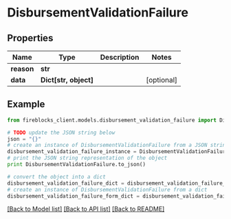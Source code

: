 # DisbursementValidationFailure


## Properties

Name | Type | Description | Notes
------------ | ------------- | ------------- | -------------
**reason** | **str** |  | 
**data** | **Dict[str, object]** |  | [optional] 

## Example

```python
from fireblocks_client.models.disbursement_validation_failure import DisbursementValidationFailure

# TODO update the JSON string below
json = "{}"
# create an instance of DisbursementValidationFailure from a JSON string
disbursement_validation_failure_instance = DisbursementValidationFailure.from_json(json)
# print the JSON string representation of the object
print DisbursementValidationFailure.to_json()

# convert the object into a dict
disbursement_validation_failure_dict = disbursement_validation_failure_instance.to_dict()
# create an instance of DisbursementValidationFailure from a dict
disbursement_validation_failure_form_dict = disbursement_validation_failure.from_dict(disbursement_validation_failure_dict)
```
[[Back to Model list]](../README.md#documentation-for-models) [[Back to API list]](../README.md#documentation-for-api-endpoints) [[Back to README]](../README.md)


